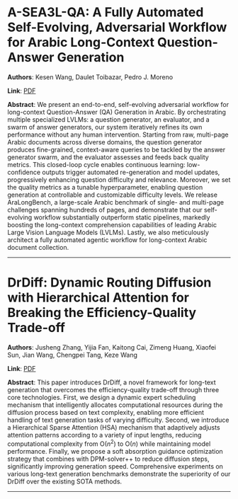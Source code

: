 # A-SEA3L-QA: A Fully Automated Self-Evolving, Adversarial Workflow for Arabic Long-Context Question-Answer Generation 

**Authors**: Kesen Wang, Daulet Toibazar, Pedro J. Moreno  

**Link**: [PDF](https://arxiv.org/pdf/2509.02864)  

**Abstract**: We present an end-to-end, self-evolving adversarial workflow for long-context Question-Answer (QA) Generation in Arabic. By orchestrating multiple specialized LVLMs: a question generator, an evaluator, and a swarm of answer generators, our system iteratively refines its own performance without any human intervention. Starting from raw, multi-page Arabic documents across diverse domains, the question generator produces fine-grained, context-aware queries to be tackled by the answer generator swarm, and the evaluator assesses and feeds back quality metrics. This closed-loop cycle enables continuous learning: low-confidence outputs trigger automated re-generation and model updates, progressively enhancing question difficulty and relevance. Moreover, we set the quality metrics as a tunable hyperparameter, enabling question generation at controllable and customizable difficulty levels. We release AraLongBench, a large-scale Arabic benchmark of single- and multi-page challenges spanning hundreds of pages, and demonstrate that our self-evolving workflow substantially outperform static pipelines, markedly boosting the long-context comprehension capabilities of leading Arabic Large Vision Language Models (LVLMs). Lastly, we also meticulously architect a fully automated agentic workflow for long-context Arabic document collection. 

---
# DrDiff: Dynamic Routing Diffusion with Hierarchical Attention for Breaking the Efficiency-Quality Trade-off 

**Authors**: Jusheng Zhang, Yijia Fan, Kaitong Cai, Zimeng Huang, Xiaofei Sun, Jian Wang, Chengpei Tang, Keze Wang  

**Link**: [PDF](https://arxiv.org/pdf/2509.02785)  

**Abstract**: This paper introduces DrDiff, a novel framework for long-text generation that overcomes the efficiency-quality trade-off through three core technologies. First, we design a dynamic expert scheduling mechanism that intelligently allocates computational resources during the diffusion process based on text complexity, enabling more efficient handling of text generation tasks of varying difficulty. Second, we introduce a Hierarchical Sparse Attention (HSA) mechanism that adaptively adjusts attention patterns according to a variety of input lengths, reducing computational complexity from O($n^2$) to O($n$) while maintaining model performance. Finally, we propose a soft absorption guidance optimization strategy that combines with DPM-solver++ to reduce diffusion steps, significantly improving generation speed. Comprehensive experiments on various long-text generation benchmarks demonstrate the superiority of our DrDiff over the existing SOTA methods. 

---
